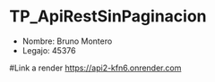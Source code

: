 # TP_ApiRestSinPaginacion

* Nombre: Bruno Montero
* Legajo: 45376

#Link a render
https://api2-kfn6.onrender.com
